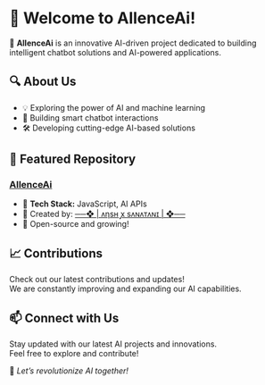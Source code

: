 # 👋 Welcome to AllenceAi!

🚀 **AllenceAi** is an innovative AI-driven project dedicated to building intelligent chatbot solutions and AI-powered applications.

## 🔍 About Us
- 💡 Exploring the power of AI and machine learning
- 🤖 Building smart chatbot interactions
- 🛠️ Developing cutting-edge AI-based solutions

## 📌 Featured Repository
### [AllenceAi](https://github.com/allenceai/AllenceAi)
- 🚀 **Tech Stack:** JavaScript, AI APIs
- 🌟 Created by: [──❖ | ᴧηsʜ ꭙ sᴧɴᴧᴛᴧɴɪ | ❖──](https://github.com/allenceai)
- 🔗 Open-source and growing!

## 📈 Contributions
Check out our latest contributions and updates!  
We are constantly improving and expanding our AI capabilities.

## 📫 Connect with Us
Stay updated with our latest AI projects and innovations.  
Feel free to explore and contribute!

🌟 _Let’s revolutionize AI together!_
